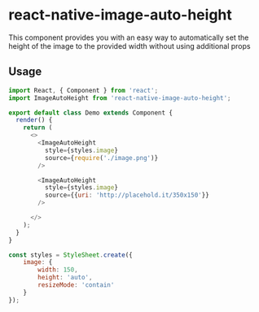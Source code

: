 # react-native-image-auto-height

This component provides you with an easy way to automatically set the height of the image to the provided width without using additional props

## Usage

```js
import React, { Component } from 'react';
import ImageAutoHeight from 'react-native-image-auto-height';

export default class Demo extends Component {
  render() {
    return (
      <>
        <ImageAutoHeight
          style={styles.image}
          source={require('./image.png')}
        />

        <ImageAutoHeight
          style={styles.image}
          source={{uri: 'http://placehold.it/350x150'}}
        />

      </>
    );
  }
}

const styles = StyleSheet.create({
    image: {
        width: 150,
        height: 'auto',
        resizeMode: 'contain'
    }
});
```
